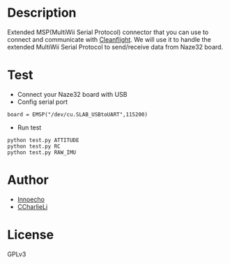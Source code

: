 # Description

Extended MSP(MultiWii Serial Protocol) connector that you can use to connect and communicate with [Cleanflight](https://github.com/cleanflight/cleanflight). We will use it to handle the extended MultiWii Serial Protocol to send/receive data from Naze32 board.

# Test

- Connect your Naze32 board with USB
- Config serial port

```
board = EMSP("/dev/cu.SLAB_USBtoUART",115200)
``` 

- Run test

```shell
python test.py ATTITUDE  
python test.py RC  
python test.py RAW_IMU  

```

 
# Author

- [Innoecho](Innoecho@outlook.com)
- [CCharlieLi](ccharlieli@live.com)

# License

GPLv3




